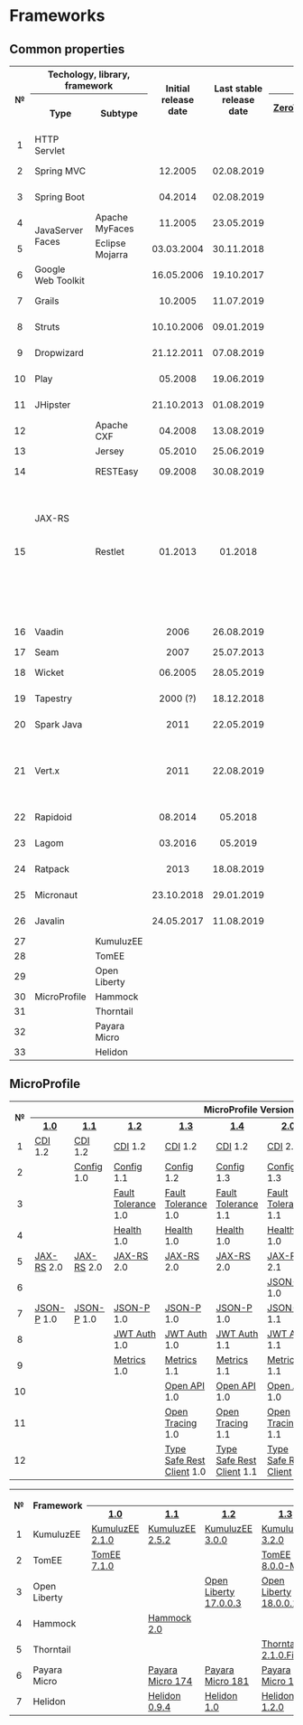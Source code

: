 # Frameworks

## Common properties
<table>
    <tr>
        <th rowspan="2">№</th>
        <th colspan="2">Techology, library, framework</th>
        <th rowspan="2">Initial release date</th>
        <th rowspan="2">Last stable release date</th>
        <th colspan="2">Popularity, %</th>
        <th rowspan="2">License</th>
    </tr>
    <tr>
        <th>Type</th>
        <th>Subtype</th>
        <th><a href="https://jrebel.com/webframeworksindex/)">ZeroTurnaround, 2017</a></th>
        <th><a href="https://blogs.oracle.com/javamagazine/the-largest-survey-ever-of-java-developers">Java Magazine, 2018</a></th>
    </tr>
    <tr>
        <td style="text-align:center">1</td>
        <td>HTTP Servlet</td>
        <td></td>
        <td></td>
        <td></td>
        <td></td>
        <td></td>
        <td></td>
    </tr>    
    <tr>
        <td style="text-align:center">2</td>
        <td>Spring MVC</td>
        <td></td>
        <td style="text-align:center">12.2005</td>
        <td style="text-align:center">02.08.2019</td>
        <td style="text-align:center">28,82</td>
        <td style="text-align:center">36</td>
        <td>Apache 2.0</td>
    </tr>    
    <tr>
        <td style="text-align:center">3</td>
        <td>Spring Boot</td>
        <td></td>
        <td style="text-align:center">04.2014</td>
        <td style="text-align:center">02.08.2019</td>
        <td style="text-align:center">13,35</td>
        <td style="text-align:center">40</td>
        <td>Apache 2.0</td>
    </tr>    
    <tr>
        <td style="text-align:center">4</td>
        <td rowspan="2">JavaServer Faces</td>
        <td>Apache MyFaces</td>
        <td style="text-align:center">11.2005</td>
        <td style="text-align:center">23.05.2019</td>
        <td rowspan="2" style="text-align:center">15,2</td>
        <td rowspan="2" style="text-align:center">19</td>
        <td>Apache 2.0</td>
    </tr>
    <tr>
        <td style="text-align:center">5</td>        
        <td>Eclipse Mojarra</td>
        <td style="text-align:center">03.03.2004</td>
        <td style="text-align:center">30.11.2018</td>
        <td>EPL 2.0</td>
    </tr>
    <tr>
        <td style="text-align:center">6</td>
        <td>Google Web Toolkit</td>
        <td></td>
        <td style="text-align:center">16.05.2006</td>
        <td style="text-align:center">19.10.2017</td>
        <td style="text-align:center">7,74</td>
        <td style="text-align:center">6</td>
        <td>Apache 2.0</td>
    </tr>
    <tr>
        <td style="text-align:center">7</td>
        <td>Grails</td>
        <td></td>
        <td style="text-align:center">10.2005</td>
        <td style="text-align:center">11.07.2019</td>
        <td style="text-align:center">6,35</td>
        <td style="text-align:center">3</td>
        <td>Apache 2.0</td>
    </tr>
    <tr>
        <td style="text-align:center">8</td>
        <td>Struts</td>
        <td></td>
        <td style="text-align:center">10.10.2006</td>
        <td style="text-align:center">09.01.2019</td>
        <td style="text-align:center">5,4</td>
        <td style="text-align:center">9</td>
        <td>Apache 2.0</td>
    </tr>
    <tr>
        <td style="text-align:center">9</td>
        <td>Dropwizard</td>
        <td></td>
        <td style="text-align:center">21.12.2011</td>
        <td style="text-align:center">07.08.2019</td>
        <td style="text-align:center">4,9</td>
        <td style="text-align:center">3</td>
        <td>Apache 2.0</td>
    </tr>
    <tr>
        <td style="text-align:center">10</td>
        <td>Play</td>
        <td></td>
        <td style="text-align:center">05.2008</td>
        <td style="text-align:center">19.06.2019</td>
        <td style="text-align:center">3,26</td>
        <td style="text-align:center">3</td>
        <td>Apache 2.0</td>
    </tr>
    <tr>
        <td style="text-align:center">11</td>
        <td>JHipster</td>
        <td></td>
        <td style="text-align:center">21.10.2013</td>
        <td style="text-align:center">01.08.2019</td>
        <td style="text-align:center">2,49</td>
        <td style="text-align:center">3</td>
        <td>Apache 2.0</td>
    </tr>
    <tr>
        <td style="text-align:center">12</td>
        <td rowspan="4">JAX-RS</td>
        <td>Apache CXF</td>
        <td style="text-align:center">04.2008</td>
        <td style="text-align:center">13.08.2019</td>
        <td rowspan="4" style="text-align:center">2,44</td>
        <td rowspan="4" style="text-align:center"></td>
        <td>Apache 2.0</td>
    </tr>
    <tr>
        <td style="text-align:center">13</td>
        <td>Jersey</td>
        <td style="text-align:center">05.2010</td>
        <td style="text-align:center">25.06.2019</td>
        <td>EPL 2.0</td>
    </tr>
    <tr>
        <td style="text-align:center">14</td>        
        <td>RESTEasy</td>
        <td style="text-align:center">09.2008</td>
        <td style="text-align:center">30.08.2019</td>
        <td>Apache 2.0</td>
    </tr>
    <tr>
        <td style="text-align:center">15</td>
        <td>Restlet</td>
        <td style="text-align:center">01.2013</td>
        <td style="text-align:center">01.2018</td>
        <td>
            <ul>
                <li>Apache 2.0</li>
                <li>LGPL 3.0</li>
                <li>LGPL 2.1</li>
                <li>CDDL 1.0</li>
                <li>EPL 1.0</li>
            </ul>
        </td>
    </tr>
    <tr>
        <td style="text-align:center">16</td>
        <td>Vaadin</td>
        <td></td>
        <td style="text-align:center">2006</td>
        <td style="text-align:center">26.08.2019</td>
        <td style="text-align:center">2,15</td>
        <td style="text-align:center">5</td>
        <td>Apache 2.0</td>
    </tr>
    <tr>
        <td style="text-align:center">17</td>
        <td>Seam</td>
        <td></td>
        <td style="text-align:center">2007</td>
        <td style="text-align:center">25.07.2013</td>
        <td style="text-align:center">1,94</td>
        <td style="text-align:center"></td>
        <td>LGPL</td>
    </tr>
    <tr>
        <td style="text-align:center">18</td>
        <td>Wicket</td>
        <td></td>
        <td style="text-align:center">06.2005</td>
        <td style="text-align:center">28.05.2019</td>
        <td style="text-align:center">1,91</td>
        <td style="text-align:center">2</td>
        <td>Apache 2.0</td>
    </tr>
    <tr>
        <td style="text-align:center">19</td>
        <td>Tapestry</td>
        <td></td>
        <td style="text-align:center">2000 (?)</td>
        <td style="text-align:center">18.12.2018</td>
        <td style="text-align:center">1,9</td>
        <td style="text-align:center"></td>
        <td>Apache 2.0</td>
    </tr>
    <tr>
        <td style="text-align:center">20</td>
        <td>Spark Java</td>
        <td></td>
        <td style="text-align:center">2011</td>
        <td style="text-align:center">22.05.2019</td>
        <td style="text-align:center">0,77</td>
        <td style="text-align:center"></td>
        <td>Apache 2.0</td>
    </tr>
    <tr>
        <td style="text-align:center">21</td>
        <td>Vert.x</td>
        <td></td>
        <td style="text-align:center">2011</td>
        <td style="text-align:center">22.08.2019</td>
        <td style="text-align:center">0,76</td>
        <td style="text-align:center"></td>
        <td>
            <ul>
                <li>Apache 2.0</li>
                <li>EPL 2.0</li>
            </ul>
        </td>
    </tr>
    <tr>
        <td style="text-align:center">22</td>
        <td>Rapidoid</td>
        <td></td>
        <td style="text-align:center">08.2014</td>
        <td style="text-align:center">05.2018</td>
        <td style="text-align:center">0,25</td>
        <td style="text-align:center"></td>
        <td>Apache 2.0</td>
    </tr>
    <tr>
        <td style="text-align:center">23</td>
        <td>Lagom</td>
        <td></td>
        <td style="text-align:center">03.2016</td>
        <td style="text-align:center">05.2019</td>
        <td style="text-align:center">0,24</td>
        <td style="text-align:center"></td>
        <td>Apache 2.0</td>
    </tr>
    <tr>
        <td style="text-align:center">24</td>
        <td>Ratpack</td>
        <td></td>
        <td style="text-align:center">2013</td>
        <td style="text-align:center">18.08.2019</td>
        <td style="text-align:center">0,13</td>
        <td style="text-align:center"></td>
        <td>Apache 2.0</td>
    </tr>
    <tr>
        <td style="text-align:center">25</td>
        <td>Micronaut</td>
        <td></td>
        <td style="text-align:center">23.10.2018</td>
        <td style="text-align:center">29.01.2019</td>
        <td style="text-align:center"></td>
        <td style="text-align:center"></td>
        <td>Apache 2.0</td>
    </tr>
    <tr>
        <td style="text-align:center">26</td>
        <td>Javalin</td>
        <td></td>
        <td style="text-align:center">24.05.2017</td>
        <td style="text-align:center">11.08.2019</td>
        <td style="text-align:center"></td>
        <td style="text-align:center"></td>
        <td>Apache 2.0</td>
    </tr>
    <tr>
        <td style="text-align:center">27</td>
        <td rowspan="7">MicroProfile</td>
        <td>KumuluzEE</td>
        <td style="text-align:center"></td>
        <td style="text-align:center"></td>
        <td style="text-align:center"></td>
        <td style="text-align:center"></td>
        <td></td>
    </tr>
    <tr>
        <td style="text-align:center">28</td>
        <td>TomEE</td>
        <td></td>
        <td></td>
        <td></td>
        <td></td>
        <td></td>
    </tr>
    <tr>
        <td style="text-align:center">29</td>
        <td>Open Liberty</td>
        <td></td>
        <td></td>
        <td></td>
        <td></td>
        <td></td>
    </tr>
    <tr>
        <td style="text-align:center">30</td>
        <td>Hammock</td>
        <td></td>
        <td></td>
        <td></td>
        <td></td>
        <td></td>
    </tr>
    <tr>
        <td style="text-align:center">31</td>
        <td>Thorntail</td>
        <td></td>
        <td></td>
        <td></td>
        <td></td>
        <td></td>
    </tr>
    <tr>
        <td style="text-align:center">32</td>
        <td>Payara Micro</td>
        <td></td>
        <td></td>
        <td></td>
        <td></td>
        <td></td>
    </tr>
    <tr>
        <td style="text-align:center">33</td>
        <td>Helidon</td>
        <td></td>
        <td></td>
        <td></td>
        <td></td>
        <td></td>
    </tr>
</table>

## MicroProfile
<table>
    <tr>
        <th rowspan="2">№</th>
        <th colspan="9">MicroProfile Version</th>
    </tr>
    <tr>
        <th><a href="https://projects.eclipse.org/projects/technology.microprofile/releases/microprofile-1.0">1.0</a></tf>
        <th><a href="https://projects.eclipse.org/projects/technology.microprofile/releases/microprofile-1.1">1.1</a></tf>
        <th><a href="https://projects.eclipse.org/projects/technology.microprofile/releases/microprofile-1.2">1.2</a></tf>
        <th><a href="https://projects.eclipse.org/projects/technology.microprofile/releases/microprofile-1.3">1.3</a></tf>
        <th><a href="https://projects.eclipse.org/projects/technology.microprofile/releases/microprofile-1.4">1.4</a></tf>
        <th><a href="https://projects.eclipse.org/projects/technology.microprofile/releases/microprofile-2.0">2.0</a></tf>
        <th><a href="https://projects.eclipse.org/projects/technology.microprofile/releases/microprofile-2.1">2.1</a></tf>
        <th><a href="https://projects.eclipse.org/projects/technology.microprofile/releases/microprofile-2.2">2.2</a></tf>
        <th><a href="https://projects.eclipse.org/projects/technology.microprofile/releases/microprofile-3.0">3.0</a></tf>
    </tr>
    <tr>
        <td style="text-align:center">1</td>
        <td><a href="http://cdi-spec.org">CDI</a> 1.2</td>
        <td><a href="http://cdi-spec.org">CDI</a> 1.2</td>
        <td><a href="http://cdi-spec.org">CDI</a> 1.2</td>
        <td><a href="http://cdi-spec.org">CDI</a> 1.2</td>
        <td><a href="http://cdi-spec.org">CDI</a> 1.2</td>
        <td><a href="http://cdi-spec.org">CDI</a> 2.0</td>
        <td><a href="http://cdi-spec.org">CDI</a> 2.0</td>
        <td><a href="http://cdi-spec.org">CDI</a> 2.0</td>
        <td><a href="http://cdi-spec.org">CDI</a> 2.0</td>
    </tr>
    <tr>
        <td style="text-align:center">2</td>
        <td></td>
        <td><a href="https://wiki.eclipse.org/MicroProfile/Implementation#MP_Config">Config</a> 1.0</td>
        <td><a href="https://wiki.eclipse.org/MicroProfile/Implementation#MP_Config">Config</a> 1.1</td>
        <td><a href="https://wiki.eclipse.org/MicroProfile/Implementation#MP_Config">Config</a> 1.2</td>
        <td><a href="https://wiki.eclipse.org/MicroProfile/Implementation#MP_Config">Config</a> 1.3</td>
        <td><a href="https://wiki.eclipse.org/MicroProfile/Implementation#MP_Config">Config</a> 1.3</td>
        <td><a href="https://wiki.eclipse.org/MicroProfile/Implementation#MP_Config">Config</a> 1.3</td>
        <td><a href="https://wiki.eclipse.org/MicroProfile/Implementation#MP_Config">Config</a> 1.3</td>
        <td><a href="https://wiki.eclipse.org/MicroProfile/Implementation#MP_Config">Config</a> 1.3</td>
    </tr>
    <tr>
        <td style="text-align:center">3</td>
        <td></td>
        <td></td>
        <td><a href="https://wiki.eclipse.org/MicroProfile/Implementation#MP_Fault_Tolerance">Fault Tolerance</a> 1.0</td>
        <td><a href="https://wiki.eclipse.org/MicroProfile/Implementation#MP_Fault_Tolerance">Fault Tolerance</a> 1.0</td>
        <td><a href="https://wiki.eclipse.org/MicroProfile/Implementation#MP_Fault_Tolerance">Fault Tolerance</a> 1.1</td>
        <td><a href="https://wiki.eclipse.org/MicroProfile/Implementation#MP_Fault_Tolerance">Fault Tolerance</a> 1.1</td>
        <td><a href="https://wiki.eclipse.org/MicroProfile/Implementation#MP_Fault_Tolerance">Fault Tolerance</a> 1.1</td>
        <td><a href="https://wiki.eclipse.org/MicroProfile/Implementation#MP_Fault_Tolerance">Fault Tolerance</a> 2.0</td>
        <td><a href="https://wiki.eclipse.org/MicroProfile/Implementation#MP_Fault_Tolerance">Fault Tolerance</a> 2.0</td>
    </tr>
    <tr>
        <td style="text-align:center">4</td>
        <td></td>
        <td></td>
        <td><a href="https://wiki.eclipse.org/MicroProfile/Implementation#MP_Health">Health</a> 1.0</td>
        <td><a href="https://wiki.eclipse.org/MicroProfile/Implementation#MP_Health">Health</a> 1.0</td>
        <td><a href="https://wiki.eclipse.org/MicroProfile/Implementation#MP_Health">Health</a> 1.0</td>
        <td><a href="https://wiki.eclipse.org/MicroProfile/Implementation#MP_Health">Health</a> 1.0</td>
        <td><a href="https://wiki.eclipse.org/MicroProfile/Implementation#MP_Health">Health</a> 1.0</td>
        <td><a href="https://wiki.eclipse.org/MicroProfile/Implementation#MP_Health">Health</a> 1.0</td>
        <td><a href="https://wiki.eclipse.org/MicroProfile/Implementation#MP_Health">Health</a> 2.0</td>
    </tr>
    <tr>
        <td style="text-align:center">5</td>
        <td><a href="https://github.com/jax-rs">JAX-RS</a> 2.0</td>
        <td><a href="https://github.com/jax-rs">JAX-RS</a> 2.0</td>
        <td><a href="https://github.com/jax-rs">JAX-RS</a> 2.0</td>
        <td><a href="https://github.com/jax-rs">JAX-RS</a> 2.0</td>
        <td><a href="https://github.com/jax-rs">JAX-RS</a> 2.0</td>
        <td><a href="https://github.com/jax-rs">JAX-RS</a> 2.1</td>
        <td><a href="https://github.com/jax-rs">JAX-RS</a> 2.1</td>
        <td><a href="https://github.com/jax-rs">JAX-RS</a> 2.1</td>
        <td><a href="https://github.com/jax-rs">JAX-RS</a> 2.1</td>
    </tr>
    <tr>
        <td style="text-align:center">6</td>
        <td></td>
        <td></td>
        <td></td>
        <td></td>
        <td></td>
        <td><a href="http://json-b.net">JSON-B</a> 1.0</td>
        <td><a href="http://json-b.net">JSON-B</a> 1.0</td>
        <td><a href="http://json-b.net">JSON-B</a> 1.0</td>
        <td><a href="http://json-b.net">JSON-B</a> 1.0</td>
    </tr>
    <tr>
        <td style="text-align:center">7</td>
        <td><a href="https://javaee.github.io/jsonp">JSON-P</a> 1.0</td>
        <td><a href="https://javaee.github.io/jsonp">JSON-P</a> 1.0</td>
        <td><a href="https://javaee.github.io/jsonp">JSON-P</a> 1.0</td>
        <td><a href="https://javaee.github.io/jsonp">JSON-P</a> 1.0</td>
        <td><a href="https://javaee.github.io/jsonp">JSON-P</a> 1.0</td>
        <td><a href="https://javaee.github.io/jsonp">JSON-P</a> 1.1</td>
        <td><a href="https://javaee.github.io/jsonp">JSON-P</a> 1.1</td>
        <td><a href="https://javaee.github.io/jsonp">JSON-P</a> 1.1</td>
        <td><a href="https://javaee.github.io/jsonp">JSON-P</a> 1.1</td>
    </tr>
    <tr>
        <td style="text-align:center">8</td>
        <td></td>
        <td></td>
        <td><a href="https://wiki.eclipse.org/MicroProfile/Implementation#MP_JWT">JWT Auth</a> 1.0</td>
        <td><a href="https://wiki.eclipse.org/MicroProfile/Implementation#MP_JWT">JWT Auth</a> 1.0</td>
        <td><a href="https://wiki.eclipse.org/MicroProfile/Implementation#MP_JWT">JWT Auth</a> 1.1</td>
        <td><a href="https://wiki.eclipse.org/MicroProfile/Implementation#MP_JWT">JWT Auth</a> 1.1</td>
        <td><a href="https://wiki.eclipse.org/MicroProfile/Implementation#MP_JWT">JWT Auth</a> 1.1</td>
        <td><a href="https://wiki.eclipse.org/MicroProfile/Implementation#MP_JWT">JWT Auth</a> 1.1</td>
        <td><a href="https://wiki.eclipse.org/MicroProfile/Implementation#MP_JWT">JWT Auth</a> 1.1</td>
    </tr>
    <tr>
        <td style="text-align:center">9</td>
        <td></td>
        <td></td>
        <td><a href="https://wiki.eclipse.org/MicroProfile/Implementation#MP_Metrics">Metrics</a> 1.0</td>
        <td><a href="https://wiki.eclipse.org/MicroProfile/Implementation#MP_Metrics">Metrics</a> 1.1</td>
        <td><a href="https://wiki.eclipse.org/MicroProfile/Implementation#MP_Metrics">Metrics</a> 1.1</td>
        <td><a href="https://wiki.eclipse.org/MicroProfile/Implementation#MP_Metrics">Metrics</a> 1.1</td>
        <td><a href="https://wiki.eclipse.org/MicroProfile/Implementation#MP_Metrics">Metrics</a> 1.1</td>
        <td><a href="https://wiki.eclipse.org/MicroProfile/Implementation#MP_Metrics">Metrics</a> 1.1</td>
        <td><a href="https://wiki.eclipse.org/MicroProfile/Implementation#MP_Metrics">Metrics</a> 2.0</td>
    </tr>
    <tr>
        <td style="text-align:center">10</td>
        <td></td>
        <td></td>
        <td></td>
        <td><a href="https://wiki.eclipse.org/MicroProfile/Implementation#MP_Open_API">Open API</a> 1.0</td>
        <td><a href="https://wiki.eclipse.org/MicroProfile/Implementation#MP_Open_API">Open API</a> 1.0</td>
        <td><a href="https://wiki.eclipse.org/MicroProfile/Implementation#MP_Open_API">Open API</a> 1.0</td>
        <td><a href="https://wiki.eclipse.org/MicroProfile/Implementation#MP_Open_API">Open API</a> 1.0</td>
        <td><a href="https://wiki.eclipse.org/MicroProfile/Implementation#MP_Open_API">Open API</a> 1.1</td>
        <td><a href="https://wiki.eclipse.org/MicroProfile/Implementation#MP_Open_API">Open API</a> 1.1</td>
    </tr>
    <tr>
        <td style="text-align:center">11</td>
        <td></td>
        <td></td>
        <td></td>
        <td><a href="https://wiki.eclipse.org/MicroProfile/Implementation#MP_Open_Tracing">Open Tracing</a> 1.0</td>
        <td><a href="https://wiki.eclipse.org/MicroProfile/Implementation#MP_Open_Tracing">Open Tracing</a> 1.1</td>
        <td><a href="https://wiki.eclipse.org/MicroProfile/Implementation#MP_Open_Tracing">Open Tracing</a> 1.1</td>
        <td><a href="https://wiki.eclipse.org/MicroProfile/Implementation#MP_Open_Tracing">Open Tracing</a> 1.2</td>
        <td><a href="https://wiki.eclipse.org/MicroProfile/Implementation#MP_Open_Tracing">Open Tracing</a> 1.3</td>
        <td><a href="https://wiki.eclipse.org/MicroProfile/Implementation#MP_Open_Tracing">Open Tracing</a> 1.3</td>
    </tr>
    <tr>
        <td style="text-align:center">12</td>
        <td></td>
        <td></td>
        <td></td>
        <td><a href="https://wiki.eclipse.org/MicroProfile/Implementation#MP_Type_Safe_REST_Client">Type Safe Rest Client</a> 1.0</td>
        <td><a href="https://wiki.eclipse.org/MicroProfile/Implementation#MP_Type_Safe_REST_Client">Type Safe Rest Client</a> 1.1</td>
        <td><a href="https://wiki.eclipse.org/MicroProfile/Implementation#MP_Type_Safe_REST_Client">Type Safe Rest Client</a> 1.1</td>
        <td><a href="https://wiki.eclipse.org/MicroProfile/Implementation#MP_Type_Safe_REST_Client">Type Safe Rest Client</a> 1.1</td>
        <td><a href="https://wiki.eclipse.org/MicroProfile/Implementation#MP_Type_Safe_REST_Client">Type Safe Rest Client</a> 1.2</td>
        <td><a href="https://wiki.eclipse.org/MicroProfile/Implementation#MP_Type_Safe_REST_Client">Type Safe Rest Client</a> 1.3</td>
    </tr>
</table>

<table>
    <tr>
        <th rowspan="2">№</th>
        <th rowspan="2">Framework</th>
        <th colspan="9">MicroProfile Version</th>
    </tr>
    <tr>
        <th><a href="https://projects.eclipse.org/projects/technology.microprofile/releases/microprofile-1.0">1.0</a></tf>
        <th><a href="https://projects.eclipse.org/projects/technology.microprofile/releases/microprofile-1.1">1.1</a></tf>
        <th><a href="https://projects.eclipse.org/projects/technology.microprofile/releases/microprofile-1.2">1.2</a></tf>
        <th><a href="https://projects.eclipse.org/projects/technology.microprofile/releases/microprofile-1.3">1.3</a></tf>
        <th><a href="https://projects.eclipse.org/projects/technology.microprofile/releases/microprofile-1.4">1.4</a></tf>
        <th><a href="https://projects.eclipse.org/projects/technology.microprofile/releases/microprofile-2.0">2.0</a></tf>
        <th><a href="https://projects.eclipse.org/projects/technology.microprofile/releases/microprofile-2.1">2.1</a></tf>
        <th><a href="https://projects.eclipse.org/projects/technology.microprofile/releases/microprofile-2.2">2.2</a></tf>
        <th><a href="https://projects.eclipse.org/projects/technology.microprofile/releases/microprofile-3.0">3.0</a></tf>
    </tr>
    <tr>
        <td style="text-align:center">1</td>
        <td>KumuluzEE</td>
        <td><a href="https://ee.kumuluz.com">KumuluzEE 2.1.0</a></td>
        <td><a href="https://ee.kumuluz.com">KumuluzEE 2.5.2</a></td>
        <td><a href="https://ee.kumuluz.com">KumuluzEE 3.0.0</a></td>
        <td><a href="https://ee.kumuluz.com">KumuluzEE 3.2.0</a></td>
        <td><a href="https://ee.kumuluz.com">KumuluzEE 3.2.0</a></td>
        <td><a href="https://ee.kumuluz.com">KumuluzEE 3.2.0</a></td>
        <td><a href="https://ee.kumuluz.com">KumuluzEE 3.2.0</a></td>
        <td><a href="https://ee.kumuluz.com">KumuluzEE 3.5.0</a></td>
        <td></td>
    </tr>
    <tr>
        <td style="text-align:center">2</td>
        <td>TomEE</td>
        <td><a href="http://tomee.apache.org/download-ng.html">TomEE 7.1.0</a></td>
        <td></td>
        <td></td>
        <td><a href="http://tomee.apache.org/download-ng.html">TomEE 8.0.0-M1</a></td>
        <td></td>
        <td><a href="http://tomee.apache.org/download-ng.html">TomEE 8.0.0-M2</a></td>
        <td><a href="http://tomee.apache.org/download-ng.html">TomEE 8.0.0-M3</a></td>
        <td></td>
        <td></td>
    </tr>
    <tr>
        <td style="text-align:center">3</td>
        <td>Open Liberty</td>
        <td></td>
        <td></td>
        <td><a href="https://openliberty.io/downloads">Open Liberty 17.0.0.3</a></td>
        <td><a href="https://openliberty.io/downloads">Open Liberty 18.0.0.1</a></td>
        <td><a href="https://openliberty.io/downloads">Open Liberty 18.0.0.3</a></td>
        <td><a href="https://openliberty.io/downloads">Open Liberty 18.0.0.3</a></td>
        <td><a href="https://openliberty.io/downloads">Open Liberty 18.0.0.4</a></td>
        <td><a href="https://openliberty.io/downloads">Open Liberty 19.0.0.3</a></td>
        <td><a href="https://openliberty.io/downloads">Open Liberty 19.0.0.7</a></td>
    </tr>
    <tr>
        <td style="text-align:center">4</td>
        <td>Hammock</td>
        <td></td>
        <td><a href="https://github.com/hammock-project">Hammock 2.0</a></td>
        <td></td>
        <td></td>
        <td></td>
        <td></td>
        <td></td>
        <td></td>
        <td></td>
    </tr>
    <tr>
        <td style="text-align:center">5</td>
        <td>Thorntail</td>
        <td></td>
        <td></td>
        <td></td>
        <td><a href="https://thorntail.io/posts/announcing-thorntail-2-1-0-final">Thorntail 2.1.0.Final</a></td>
        <td></td>
        <td></td>
        <td><a href="https://thorntail.io/posts/announcing-thorntail-2-3-0-final">Thorntail 2.3.0.Final</a></td>
        <td><a href="https://thorntail.io/posts/announcing-thorntail-2-4-0-final">Thorntail 2.4.0.Final</a></td>
        <td><a href="https://thorntail.io/posts/announcing-thorntail-2-5-0-final">Thorntail 2.5.0.Final</a></td>
    </tr>
    <tr>
        <td style="text-align:center">6</td>
        <td>Payara Micro</td>
        <td></td>
        <td><a href="https://www.payara.fish/previous_releases">Payara Micro 174</a></td>
        <td><a href="https://www.payara.fish/previous_releases">Payara Micro 181</a></td>
        <td><a href="https://www.payara.fish/previous_releases">Payara Micro 182</a></td>
        <td><a href="https://www.payara.fish/downloads">Payara Micro 183</a></td>
        <td><a href="https://www.payara.fish/downloads">Payara Micro 183</a></td>
        <td><a href="https://www.payara.fish/downloads">Payara Micro 191</a></td>
        <td><a href="https://www.payara.fish/downloads">Payara Micro 192</a></td>
        <td></td>
    </tr>
    <tr>
        <td style="text-align:center">7</td>
        <td>Helidon</td>
        <td></td>
        <td><a href="https://github.com/oracle/helidon/releases">Helidon 0.9.4</a></td>
        <td><a href="https://github.com/oracle/helidon/releases">Helidon 1.0</a></td>
        <td><a href="https://github.com/oracle/helidon/releases/tag/1.2.0">Helidon 1.2.0</a></td>
        <td><a href="https://github.com/oracle/helidon/releases/tag/1.2.0">Helidon 1.2.0</a></td>
        <td><a href="https://github.com/oracle/helidon/releases/tag/1.2.0">Helidon 1.2.0</a></td>
        <td><a href="https://github.com/oracle/helidon/releases/tag/1.2.0">Helidon 1.2.0</a></td>
        <td><a href="https://github.com/oracle/helidon/releases/tag/1.2.0">Helidon 1.2.0</a></td>
        <td></td>
    </tr>
</table>
